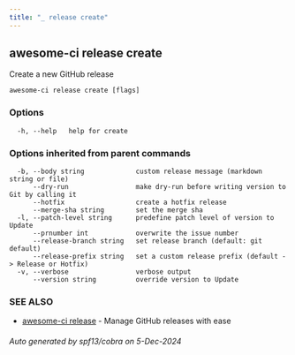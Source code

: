 ```yaml
---
title: "_ release create"
---
```

## awesome-ci release create

Create a new GitHub release

```
awesome-ci release create [flags]
```

### Options

```
  -h, --help   help for create
```

### Options inherited from parent commands

```
  -b, --body string             custom release message (markdown string or file)
      --dry-run                 make dry-run before writing version to Git by calling it
      --hotfix                  create a hotfix release
      --merge-sha string        set the merge sha
  -l, --patch-level string      predefine patch level of version to Update
      --prnumber int            overwrite the issue number
      --release-branch string   set release branch (default: git default)
      --release-prefix string   set a custom release prefix (default -> Release or Hotfix)
  -v, --verbose                 verbose output
      --version string          override version to Update
```

### SEE ALSO

* [awesome-ci release](./awesome-ci_release)	 - Manage GitHub releases with ease

###### Auto generated by spf13/cobra on 5-Dec-2024
